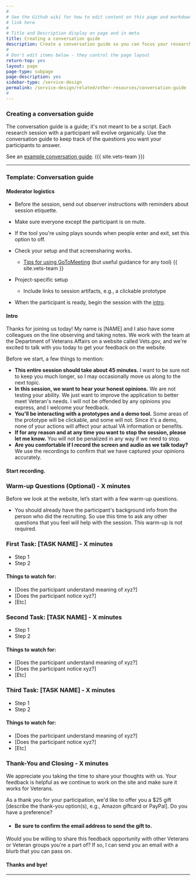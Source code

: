 ```yaml
---
#
# See the Github wiki for how to edit content on this page and markdown styles you can use:
# link here
#
# Title and Description display on page and in meta
title: Creating a conversation guide
description: Create a conversation guide so you can focus your research sessions on getting answers to the questions you identified for your research sprint.
#
# Don't edit items below - they control the page layout
return-top: yes
layout: page
page-type: subpage
page-description: yes
sidebar-type: /service-design
permalink: /service-design/related/other-resources/conversation-guide
#
---
```


### Creating a conversation guide

The conversation guide is a guide; it's not meant to be a script. Each research session with a participant will evolve organically. Use the conversation guide to keep track of the questions you want your participants to answer.

See an <a title="Go to example" href="https://github.com/department-of-veterans-affairs/vets.gov-team/blob/master/Products/MHV%20Account%20Creation/MHV%20Upgrade/Research/conversation-guide.md" target="_blank">example conversation guide</a>.
({{ site.vets-team }})

<hr>

### Template: Conversation guide

#### Moderator logistics

* Before the session, send out observer instructions with reminders about session etiquette.

* Make sure everyone except the participant is on mute.

* If the tool you're using plays sounds when people enter and exit, set this option to off.

* Check your setup and that screensharing works.
  * <a title="Go to tips" href="https://github.com/department-of-veterans-affairs/vets.gov-team/blob/master/Work%20Practices/remote-work/sharing-your-screen.md" target="_blank">Tips for using GoToMeeting</a> (but useful guidance for any tool)
  {{ site.vets-team }}

* Project-specific setup
  * Include links to session artifacts, e.g., a clickable prototype

* When the participant is ready, begin the session with the [intro](#intro).

#### Intro
Thanks for joining us today! My name is [NAME] and I also have some colleagues on the line observing and taking notes. We work with the team at the Department of Veterans Affairs on a website called Vets.gov, and we're excited to talk with you today to get your feedback on the website.

Before we start, a few things to mention:

* **This entire session should take about 45 minutes.** I want to be sure not to keep you much longer, so I may occasionally move us along to the next topic.
* **In this session, we want to hear your honest opinions.** We are not testing your ability. We just want to improve the application to better meet Veteran's needs. I will not be offended by any opinions you express, and I welcome your feedback.
* **You'll be interacting with a prototypes and a demo tool.** Some areas of the prototype will be clickable, and some will not. Since it's a demo, none of your actions will affect your actual VA information or benefits.
* **If for any reason and at any time you want to stop the session, please let me know.** You will not be penalized in any way if we need to stop.
* **Are you comfortable if I record the screen and audio as we talk today?** We use the recordings to confirm that we have captured your opinions accurately.

#### Start recording.

### Warm-up Questions (Optional) - X minutes

Before we look at the website, let’s start with a few warm-up questions.

* You should already have the participant's background info from the person who did the recruiting. So use this time to ask any other questions that you feel will help with the session. This warm-up is not required.

### First Task: [TASK NAME] - X minutes

- Step 1
- Step 2

#### Things to watch for:

* [Does the participant understand meaning of xyz?]
* [Does the participant notice xyz?]
* [Etc]

### Second Task: [TASK NAME] - X minutes

- Step 1
- Step 2

#### Things to watch for:

* [Does the participant understand meaning of xyz?]
* [Does the participant notice xyz?]
* [Etc]

### Third Task: [TASK NAME] - X minutes

- Step 1
- Step 2

#### Things to watch for:

* [Does the participant understand meaning of xyz?]
* [Does the participant notice xyz?]
* [Etc]

### Thank-You and Closing - X minutes

We appreciate you taking the time to share your thoughts with us. Your feedback is helpful as we continue to work on the site and make sure it works for Veterans.

As a thank you for your participation, we'd like to offer you a $25 gift [describe the thank-you option(s), e.g., Amazon giftcard or PayPal]. Do you have a preference?

* #### Be sure to confirm the email address to send the gift to.

Would you be willing to share this feedback opportunity with other Veterans or Veteran groups you're a part of? If so, I can send you an email with a blurb that you can pass on.

#### Thanks and bye!

<hr>
